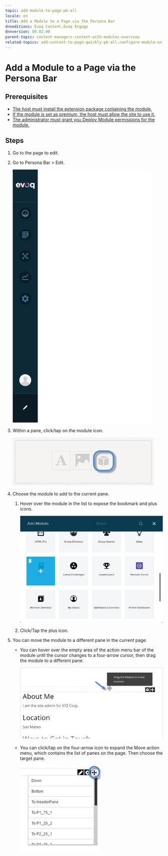 ```yaml
---
topic: add-module-to-page-pb-all
locale: en
title: Add a Module to a Page via the Persona Bar
dnneditions: Evoq Content,Evoq Engage
dnnversion: 09.02.00
parent-topic: content-managers-content-with-modules-overview
related-topics: add-content-to-page-quickly-pb-all,configure-module-on-page-pb-all,delete-module-from-page-pb-all,restore-deleted-modules,purge-deleted-modules,create-article-publisher,included-modules,included-modules
---
```


# Add a Module to a Page via the Persona Bar

## Prerequisites

*   [The host must install the extension package containing the module.](xref:install-extension)
*   [If the module is set as premium, the host must allow the site to use it.](xref:manage-premium-module)
*   [The administrator must grant you Deploy Module permissions for the module.](xref:allow-module-use)

## Steps

1.  Go to the page to edit.
2.  Go to Persona Bar \> Edit.
    
    ![Persona Bar > Edit](/images/scr-pbar-all-Edit-E91.png)
    
3.  Within a pane, click/tap on the module icon.
    
      
    
    ![Pane with content icons](/images/scr-pane-with-content-icons-module.png)
    
      
    
4.  Choose the module to add to the current pane.
    1.  Hover over the module in the list to expose the bookmark and plus icons.
        
          
        
        ![Module List > Hover to highlight the module.](/images/scr-pb-ModulesList2-ChooseModule.png)
        
          
        
    2.  Click/Tap the plus icon.
5.  You can move the module to a different pane in the current page.
    *   You can hover over the empty area of the action menu bar of the module until the cursor changes to a four-arrow cursor, then drag the module to a different pane.
        
          
        
        ![Hover over action menu bar of the module, then drag to a different pane.](/images/scr-actionmenubar-hover.png)
        
          
        
    *   You can click/tap on the four-arrow icon to expand the Move action menu, which contains the list of panes on the page. Then choose the target pane.
        
          
        
        ![Click/Tap on the four-arrow icon, then choose the target pane from the list.](/images/scr-actionmenu-move.png)